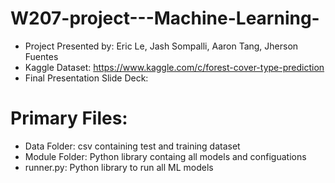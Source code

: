 # W207-project---Machine-Learning-

- Project Presented by: Eric Le, Jash Sompalli, Aaron Tang, Jherson Fuentes
- Kaggle Dataset: https://www.kaggle.com/c/forest-cover-type-prediction
- Final Presentation Slide Deck: 

# Primary Files:
- Data Folder: csv containing test and training dataset
- Module Folder: Python library containg all models and configuations 
- runner.py: Python library to run all ML models
